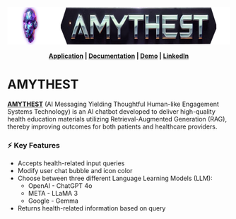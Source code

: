 <!--AMYTHEST Banner-->
<p align='center'>
  <img width='850' height='85' src='docs/img/amythest_banner.png' alt='AMYTHEST Banner' />
</p> 

<!--Add links for app, docs, demo, and LinkedIn profile-->
<p align='center'>
  <b> <a href='https://amythest.streamlit.app/'>Application</a> | <a href='https://tyrawls.github.io/healthcare-ai-patient-education-chatbot'>Documentation</a> | <a href=''>Demo</a> | <a href='https://www.linkedin.com/in/tyrellrawls/'>LinkedIn</a> </b>
</p>


# AMYTHEST

[**AMYTHEST**](https://amythest.streamlit.app/) (AI Messaging Yielding Thoughtful Human-like Engagement Systems Technology) is an AI chatbot developed to deliver high-quality health education materials utilizing Retrieval-Augmented Generation (RAG), thereby improving outcomes for both patients and healthcare providers.

### ⚡ Key Features

* Accepts health-related input queries
* Modify user chat bubble and icon color
* Choose between three different Language Learning Models (LLM):
    * OpenAI - ChatGPT 4o
    * META - LLaMA 3
    * Google - Gemma
* Returns health-related information based on query
